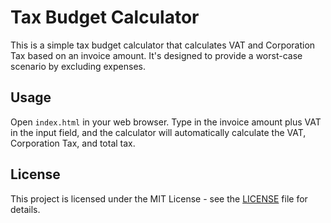 # Tax Budget Calculator

This is a simple tax budget calculator that calculates VAT and Corporation Tax based on an invoice amount. It's designed to provide a worst-case scenario by excluding expenses.

## Usage

Open `index.html` in your web browser. Type in the invoice amount plus VAT in the input field, and the calculator will automatically calculate the VAT, Corporation Tax, and total tax.

## License

This project is licensed under the MIT License - see the [LICENSE](LICENSE) file for details.
